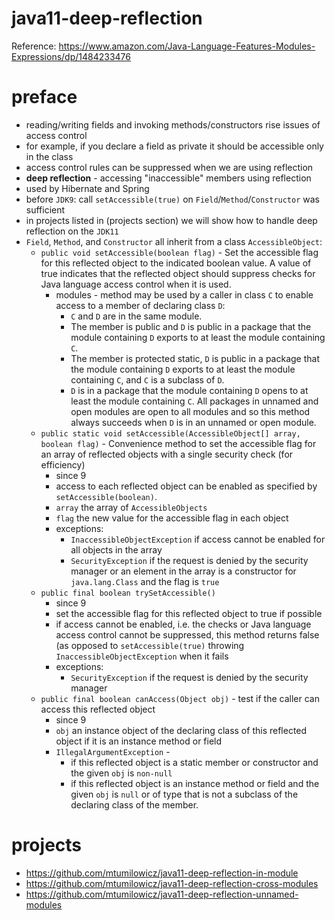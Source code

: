 # java11-deep-reflection

Reference: https://www.amazon.com/Java-Language-Features-Modules-Expressions/dp/1484233476

# preface
* reading/writing fields and invoking methods/constructors
rise issues of access control
* for example, if you declare a field as private it should
  be accessible only in the class
* access control rules can be suppressed when we 
are using reflection
* **deep reflection** - accessing "inaccessible" members using
reflection
* used by Hibernate and Spring
* before `JDK9`: call `setAccessible(true)` on 
`Field`/`Method`/`Constructor` was sufficient
* in projects listed in (projects section) we will show how to handle 
deep reflection on the `JDK11`
* `Field`, `Method`, and `Constructor` all inherit from a 
class `AccessibleObject`:
    * `public void setAccessible(boolean flag)` -
        Set the accessible flag for this reflected object to the indicated boolean 
        value. A value of true indicates that the reflected object should suppress 
        checks for Java language access control when it is used.
        * modules - method may be used by a caller in class `C` to enable access 
        to a member of declaring class `D`:
            * `C` and `D` are in the same module.
            * The member is public and `D` is public in a package that the module 
                containing `D` exports to at least the module containing `C`.
            * The member is protected static, `D` is public in a package that the 
                module containing `D` exports to at least the module containing `C`, 
                and `C` is a subclass of `D`.
            * `D` is in a package that the module containing `D` opens to at least the 
                module containing `C`. All packages in unnamed and open modules are open 
                to all modules and so this method always succeeds when `D` is in an 
                unnamed or open module.
    * `public static void setAccessible(AccessibleObject[] array, boolean flag)` - 
    Convenience method to set the accessible flag for an array of reflected 
    objects with a single security check (for efficiency)
        * since 9
        * access to each reflected object can be enabled as specified by `setAccessible(boolean)`.
        * `array` the array of `AccessibleObjects`
        * `flag` the new value for the accessible flag
              in each object
        * exceptions:
            * `InaccessibleObjectException` if access cannot be enabled for all
             objects in the array
            * `SecurityException` if the request is denied by the security manager
             or an element in the array is a constructor for `java.lang.Class`
             and the flag is `true`
    * `public final boolean trySetAccessible()`
        * since 9
        * set the accessible flag for this reflected object to true
            if possible
        * if access cannot be enabled, i.e. the checks or Java language access control cannot
            be suppressed, this method returns false (as opposed to `setAccessible(true)` throwing 
            `InaccessibleObjectException` when it fails
        * exceptions:
            * `SecurityException` if the request is denied by the security manager
    * `public final boolean canAccess(Object obj)` - 
    test if the caller can access this reflected object
        * since 9
        * `obj` an instance object of the declaring class of this reflected
          object if it is an instance method or field
        * `IllegalArgumentException` -
          * if this reflected object is a static member or constructor and the given `obj` is `non-null`
          * if this reflected object is an instance method or field and the given `obj` is `null` 
          or of type that is not a subclass of the declaring class of the member.
            
    
# projects
* https://github.com/mtumilowicz/java11-deep-reflection-in-module
* https://github.com/mtumilowicz/java11-deep-reflection-cross-modules
* https://github.com/mtumilowicz/java11-deep-reflection-unnamed-modules
